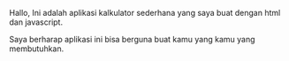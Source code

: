 Hallo,
Ini adalah aplikasi kalkulator sederhana yang saya buat dengan html dan javascript.

Saya berharap aplikasi ini bisa berguna buat kamu yang kamu yang membutuhkan.
